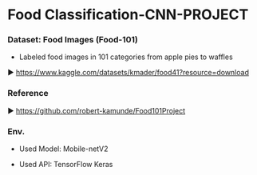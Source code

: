 # Food Classification-CNN-PROJECT

### Dataset: Food Images (Food-101)
+ Labeled food images in 101 categories from apple pies to waffles

▶ https://www.kaggle.com/datasets/kmader/food41?resource=download

### Reference

▶ https://github.com/robert-kamunde/Food101Project

### Env.

+ Used Model: Mobile-netV2

+ Used API: TensorFlow Keras
